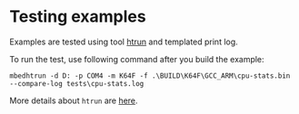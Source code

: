 # Testing examples

Examples are tested using tool [htrun](https://github.com/ARMmbed/mbed-os-tools/tree/master/packages/mbed-host-tests) and templated print log. 

To run the test, use following command after you build the example:
```
mbedhtrun -d D: -p COM4 -m K64F -f .\BUILD\K64F\GCC_ARM\cpu-stats.bin --compare-log tests\cpu-stats.log
```


More details about `htrun` are [here](https://github.com/ARMmbed/htrun#testing-mbed-os-examples).

